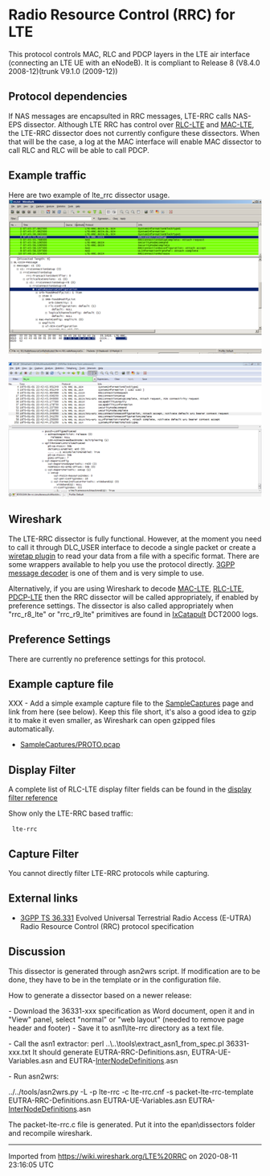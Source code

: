 # Radio Resource Control (RRC) for LTE

This protocol controls MAC, RLC and PDCP layers in the LTE air interface (connecting an LTE UE with an eNodeB). It is compliant to Release 8 (V8.4.0 2008-12)(trunk V9.1.0 (2009-12))

## Protocol dependencies

If NAS messages are encapsulted in RRC messages, LTE-RRC calls NAS-EPS dissector. Although LTE RRC has control over [RLC-LTE](/RLC-LTE) and [MAC-LTE](/MAC-LTE), the LTE-RRC dissector does not currently configure these dissectors. When that will be the case, a log at the MAC interface will enable MAC dissector to call RLC and RLC will be able to call PDCP.

## Example traffic

Here are two example of lte\_rrc dissector usage. ![lte-rrc.png](uploads/__moin_import__/attachments/LTE-RRC/lte-rrc.png "lte-rrc.png")

![dlf.png](uploads/__moin_import__/attachments/LTE-RRC/dlf.png "dlf.png")

## Wireshark

The LTE-RRC dissector is fully functional. However, at the moment you need to call it through DLC\_USER interface to decode a single packet or create a [wiretap plugin](/wiretap-plugin) to read your data from a file with a specific format. There are some wrappers available to help you use the protocol directly. [3GPP message decoder](http://3gppdecoder.free.fr/?q=node/1) is one of them and is very simple to use.

Alternatively, if you are using Wireshark to decode [MAC-LTE](/MAC-LTE), [RLC-LTE](/RLC-LTE), [PDCP-LTE](/PDCP-LTE) then the RRC dissector will be called appropriately, if enabled by preference settings. The dissector is also called appropriately when "rrc\_r8\_lte" or "rrc\_r9\_lte" primitives are found in [IxCatapult](/IxCatapult) DCT2000 logs.

## Preference Settings

There are currently no preference settings for this protocol.

## Example capture file

XXX - Add a simple example capture file to the [SampleCaptures](/SampleCaptures) page and link from here (see below). Keep this file short, it's also a good idea to gzip it to make it even smaller, as Wireshark can open gzipped files automatically.

  - [SampleCaptures/PROTO.pcap](uploads/__moin_import__/attachments/SampleCaptures/PROTO.pcap)

## Display Filter

A complete list of RLC-LTE display filter fields can be found in the [display filter reference](http://www.wireshark.org/docs/dfref/r/rlc-lte.html)

Show only the LTE-RRC based traffic:

``` 
 lte-rrc
```

## Capture Filter

You cannot directly filter LTE-RRC protocols while capturing.

## External links

  - [3GPP TS 36.331](http://www.3gpp.org/ftp/Specs/html-info/36331.htm) Evolved Universal Terrestrial Radio Access (E-UTRA) Radio Resource Control (RRC) protocol specification

## Discussion

This dissector is generated through asn2wrs script. If modification are to be done, they have to be in the template or in the configuration file.

How to generate a dissector based on a newer release:

\- Download the 36331-xxx specification as Word document, open it and in "View" panel, select "normal" or "web layout" (needed to remove page header and footer) - Save it to asn1\\lte-rrc directory as a text file.

\- Call the asn1 extractor: perl ..\\..\\tools\\extract\_asn1\_from\_spec.pl 36331-xxx.txt It should generate EUTRA-RRC-Definitions.asn, EUTRA-UE-Variables.asn and EUTRA-[InterNodeDefinitions](/InterNodeDefinitions).asn

\- Run asn2wrs:

../../tools/asn2wrs.py -L -p lte-rrc -c lte-rrc.cnf -s packet-lte-rrc-template EUTRA-RRC-Definitions.asn EUTRA-UE-Variables.asn EUTRA-[InterNodeDefinitions](/InterNodeDefinitions).asn

The packet-lte-rrc.c file is generated. Put it into the epan\\dissectors folder and recompile wireshark.

---

Imported from https://wiki.wireshark.org/LTE%20RRC on 2020-08-11 23:16:05 UTC
